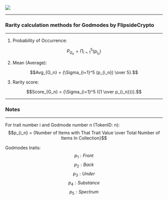 <a href="https://flipsiders.github.io/godmodes" target="_blank"><img src="https://badgen.net/badge/Open/Website/orange?icon=chrome"></a>
<hr>

### Rarity calculation methods for Godmodes by FlipsideCrypto

<hr>

1. Probability of Occurrence:

$$P_{G_n} = {\Pi_{i=1}^5 (p_{i_n})}$$

2. Mean (Average):

$$Avg_{G_n}  = {\Sigma_{i=1}^5 (p_{i_n}) \over 5}.$$

3. Rarity score:

$$Score_{G_n}  = {\Sigma_{i=1}^5 ({1 \over p_{i_n}})}.$$

<hr>

### Notes

<hr>

For trait number i and Godmode number n (TokenID: n):
$$p_{i_n} = {Number of Items with That Trait Value \over Total Number of Items In Collection}$$

Godmodes traits:
$$p_1: Front$$
$$p_2: Back$$
$$p_3: Under$$
$$p_4: Substance$$
$$p_5: Spectrum$$
